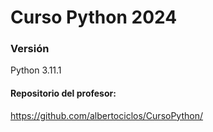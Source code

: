 # Curso Python 2024

### Versión
Python 3.11.1

#### Repositorio del profesor:

https://github.com/albertociclos/CursoPython/
